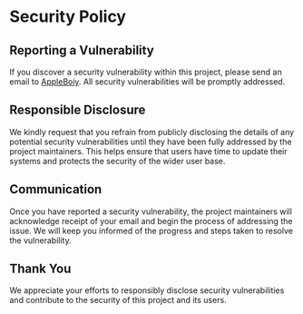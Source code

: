 # Security Policy

## Reporting a Vulnerability

If you discover a security vulnerability within this project, please send an email
to [AppleBoiy](mailto:contact.chaipat@gmail.com). All security vulnerabilities will be promptly addressed.

## Responsible Disclosure

We kindly request that you refrain from publicly disclosing the details of any potential security vulnerabilities until
they have been fully addressed by the project maintainers. This helps ensure that users have time to update their
systems and protects the security of the wider user base.

## Communication

Once you have reported a security vulnerability, the project maintainers will acknowledge receipt of your email and
begin the process of addressing the issue. We will keep you informed of the progress and steps taken to resolve the
vulnerability.

## Thank You

We appreciate your efforts to responsibly disclose security vulnerabilities and contribute to the security of this
project and its users.

